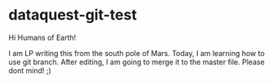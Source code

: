 # dataquest-git-test

Hi Humans of Earth!

I am LP writing this from the south pole of Mars. Today, I am learning how to use git branch. After editing, I am going to merge it to the master file. Please dont mind! ;)


